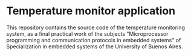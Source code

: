# Temperature monitor application

This repository contains the source code of the temperature monitoring system, as a final practical work of the subjects "Microprocessor programming and communication protocols in embedded systems" of Specialization in embedded systems of the University of Buenos Aires.
